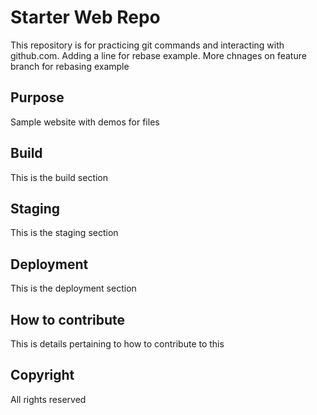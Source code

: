# Starter Web Repo
This repository is for practicing git commands and interacting with github.com. Adding a line for rebase example. More chnages on feature branch for rebasing example

## Purpose
Sample website with demos for files

## Build
This is the  build section

## Staging
This is the staging section

## Deployment
This is the deployment section

## How to contribute
This is details pertaining to how to contribute to this

## Copyright
All rights reserved



